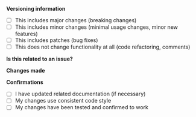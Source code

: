 <!--
        Kiitos, että osallistut dctickets.fi:n kehitykseen.
	If you haven't already, please read the CONTRIBUTING guidelines (https://github.com/discord-tickets/.github/blob/main/CONTRIBUTING.md) before creating a pull request.
	Unless this pull request is for something minor like a fixing a typo, you should create an issue first.
-->

**Versioning information**

<!-- Please select **one** by replacing the space with an `x`: `[X]` -->

- [ ] This includes major changes (breaking changes)
- [ ] This includes minor changes (minimal usage changes, minor new features)
- [ ] This includes patches (bug fixes)
- [ ] This does not change functionality at all (code refactoring, comments)

**Is this related to an issue?**

<!-- Reference any issues here -->

**Changes made**

<!-- Describe your changes -->

**Confirmations**

<!-- Select **all that apply** by replacing the space with an `x`: `[X]` -->

- [ ] I have updated related documentation (if necessary)
- [ ] My changes use consistent code style
- [ ] My changes have been tested and confirmed to work
